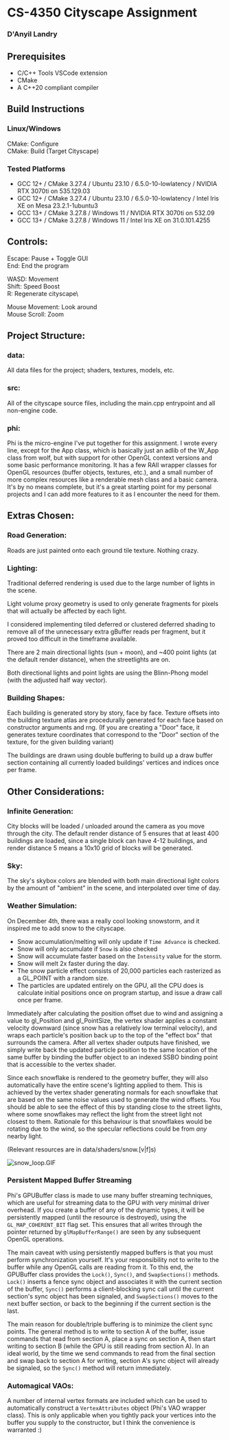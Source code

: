 # CS-4350 Cityscape Assignment

### D'Anyil Landry

## Prerequisites

- C/C++ Tools VSCode extension
- CMake
- A C++20 compliant compiler

## Build Instructions

### Linux/Windows

CMake: Configure\
CMake: Build (Target Cityscape)

### Tested Platforms

- GCC 12+ / CMake 3.27.4 / Ubuntu 23.10 / 6.5.0-10-lowlatency / NVIDIA RTX 3070ti on 535.129.03
- GCC 12+ / CMake 3.27.4 / Ubuntu 23.10 / 6.5.0-10-lowlatency / Intel Iris XE on Mesa 23.2.1-1ubuntu3
- GCC 13+ / CMake 3.27.8 / Windows 11 / NVIDIA RTX 3070ti on 532.09
- GCC 13+ / CMake 3.27.8 / Windows 11 / Intel Iris XE on 31.0.101.4255

## Controls:

Escape: Pause + Toggle GUI\
End: End the program

WASD: Movement\
Shift: Speed Boost\
R: Regenerate cityscape\

Mouse Movement: Look around\
Mouse Scroll: Zoom

## Project Structure:

### data:

All data files for the project; shaders, textures, models, etc.

### src:

All of the cityscape source files, including the main.cpp entrypoint and all non-engine code.

### phi:

Phi is the micro-engine I've put together for this assignment. I wrote every line, except for the App class, which is basically just an adlib of the W_App class from wolf, but with support for other OpenGL context versions and some basic performance monitoring. It has a few RAII wrapper classes for OpenGL resources (buffer objects, textures, etc.), and a small number of more complex resources like a renderable mesh class and a basic camera. It's by no means complete, but it's a great starting point for my personal projects and I can add more features to it as I encounter the need for them.

## Extras Chosen:

### Road Generation:

Roads are just painted onto each ground tile texture. Nothing crazy.

### Lighting:

Traditional deferred rendering is used due to the large number of lights in the scene.

Light volume proxy geometry is used to only generate fragments for pixels that will actually be affected by each light.

I considered implementing tiled deferred or clustered deferred shading to remove all of the unnecessary extra gBuffer reads per fragment, but it proved too difficult in the timeframe available.

There are 2 main directional lights (sun + moon), and ~400 point lights (at the default render distance), when the streetlights are on.

Both directional lights and point lights are using the Blinn-Phong model (with the adjusted half way vector).

### Building Shapes:

Each building is generated story by story, face by face. Texture offsets into the building texture atlas are procedurally generated for each face based on constructor arguments and rng. (If you are creating a "Door" face, it generates texture coordinates that correspond to the "Door" section of the texture, for the given building variant)

The buildings are drawn using double buffering to build up a draw buffer section containing all currently loaded buildings' vertices and indices once per frame.

## Other Considerations:

### Infinite Generation:

City blocks will be loaded / unloaded around the camera as you move through the city. The default render distance of 5 ensures that at least 400 buildings are loaded, since a single block can have 4-12 buildings, and render distance 5 means a 10x10 grid of blocks will be generated.

### Sky:

The sky's skybox colors are blended with both main directional light colors by the amount of "ambient" in the scene, and interpolated over time of day.

### Weather Simulation:

On December 4th, there was a really cool looking snowstorm, and it inspired me to add snow to the cityscape.

- Snow accumulation/melting will only update if `Time Advance` is checked.
- Snow will only accumulate if `Snow` is also checked
- Snow will accumulate faster based on the `Intensity` value for the storm.
- Snow will melt 2x faster during the day.
- The snow particle effect consists of 20,000 particles each rasterized as a GL_POINT with a random size.
- The particles are updated entirely on the GPU, all the CPU does is calculate initial positions once on program startup, and issue a draw call once per frame.

Immediately after calculating the position offset due to wind and assigning a value to gl_Position and gl_PointSize, the vertex shader applies a constant velocity downward (since snow has a relatively low terminal velocity), and wraps each particle's position back up to the top of the "effect box" that surrounds the camera. After all vertex shader outputs have finished, we simply write back the updated particle position to the same location of the same buffer by binding the buffer object to an indexed SSBO binding point that is accessible to the vertex shader.

Since each snowflake is rendered to the geometry buffer, they will also automatically have the entire scene's lighting applied to them. This is achieved by the vertex shader generating normals for each snowflake that are based on the same noise values used to generate the wind offsets. You should be able to see the effect of this by standing close to the street lights, where some snowflakes may reflect the light from the street light not closest to them. Rationale for this behaviour is that snowflakes would be rotating due to the wind, so the specular reflections could be from *any* nearby light.

(Relevant resources are in data/shaders/snow.[v|f]s)

![snow_loop.GIF](https://github.com/Chestnut45/cityscape/blob/main/snow_loop.GIF)

### Persistent Mapped Buffer Streaming

Phi's GPUBuffer class is made to use many buffer streaming techniques, which are useful for streaming data to the GPU with very minimal driver overhead. If you create a buffer of any of the dynamic types, it will be persistently mapped (until the resource is destroyed), using the `GL_MAP_COHERENT_BIT` flag set. This ensures that all writes through the pointer returned by `glMapBufferRange()` are seen by any subsequent OpenGL operations.

The main caveat with using persistently mapped buffers is that you must perform synchronization yourself. It's your responsibility not to write to the buffer while any OpenGL calls are reading from it. To this end, the GPUBuffer class provides the `Lock()`, `Sync()`, and `SwapSections()` methods. `Lock()` inserts a fence sync object and associates it with the current section of the buffer, `Sync()` performs a client-blocking sync call until the current section's sync object has been signaled, and `SwapSections()` moves to the next buffer section, or back to the beginning if the current section is the last.

The main reason for double/triple buffering is to minimize the client sync points. The general method is to write to section A of the buffer, issue commands that read from section A, place a sync on section A, then start writing to section B (while the GPU is still reading from section A). In an ideal world, by the time we send commands to read from the final section and swap back to section A for writing, section A's sync object will already be signaled, so the `Sync()` method will return immediately.

### Automagical VAOs:

A number of internal vertex formats are included which can be used to automatically construct a `VertexAttributes` object (Phi's VAO wrapper class). This is only applicable when you tightly pack your vertices into the buffer you supply to the constructor, but I think the convenience is warranted :)